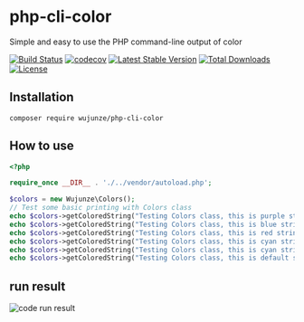 # php-cli-color
Simple and easy to use the PHP command-line output of color



[![Build Status](https://travis-ci.org/wujunze/php-cli-color.svg?branch=master)](https://travis-ci.org/wujunze/php-cli-color)
[![codecov](https://codecov.io/gh/wujunze/php-cli-color/branch/master/graph/badge.svg)](https://codecov.io/gh/wujunze/php-cli-color)
[![Latest Stable Version](https://poser.pugx.org/wujunze/php-cli-color/v/stable)](https://packagist.org/packages/wujunze/php-cli-color) [![Total Downloads](https://poser.pugx.org/wujunze/php-cli-color/downloads)](https://packagist.org/packages/wujunze/php-cli-color) [![License](https://poser.pugx.org/wujunze/php-cli-color/license)](https://packagist.org/packages/wujunze/php-cli-color)

## Installation

`composer require wujunze/php-cli-color`

## How to use
```php
<?php

require_once __DIR__ . './../vendor/autoload.php';

$colors = new Wujunze\Colors();
// Test some basic printing with Colors class
echo $colors->getColoredString("Testing Colors class, this is purple string on yellow background.", "purple", "yellow");
echo $colors->getColoredString("Testing Colors class, this is blue string on light gray background.", "blue", "light_gray");
echo $colors->getColoredString("Testing Colors class, this is red string on black background.", "red", "black");
echo $colors->getColoredString("Testing Colors class, this is cyan string on green background.", "cyan", "green");
echo $colors->getColoredString("Testing Colors class, this is cyan string on default background.", "cyan");
echo $colors->getColoredString("Testing Colors class, this is default string on cyan background.", null, "cyan");
```

## run result

![code run result](https://camo.githubusercontent.com/5509dd50a0f9fb194a6bc2a36153934e3d74e1d9/687474703a2f2f7777342e73696e61696d672e636e2f6c617267652f303036306c6d3754677931666470747672373062646a33306e6c3037327a6c642e6a7067)
